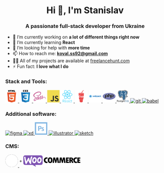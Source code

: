 <h1 align="center">Hi 👋, I'm Stanislav</h1>
<h3 align="center">A passionate full-stack developer from Ukraine</h3>

- 🔭 I’m currently working on **a lot of different things right now**
- 🌱 I’m currently learning **React**
- 🤔 I’m looking for help with **more time**
- 📫 How to reach me: **koval.ss92@gmail.com**
- 👨‍💻 All of my projects are available at [freelancehunt.com](https://freelancehunt.com/freelancer/Stanislav_dnp.html)
- ⚡ Fun fact: **I love what I do**

<h3 align="left">Stack and Tools:</h3>
<p align="left"> 
    <a href="https://www.w3.org/html/" title="html5" target="_blank" rel="noreferrer">
        <img src="https://raw.githubusercontent.com/devicons/devicon/master/icons/html5/html5-original-wordmark.svg"
                alt="html5" width="40" height="40" />
    </a>
    <a href="https://www.w3schools.com/css/" title="css3" target="_blank" rel="noreferrer">
        <img src="https://raw.githubusercontent.com/devicons/devicon/master/icons/css3/css3-original-wordmark.svg" alt="css3" width="40" height="40"/>
    </a>
    <a href="https://sass-lang.com" title="sass & scss" target="_blank" rel="noreferrer">
        <img src="https://raw.githubusercontent.com/devicons/devicon/master/icons/sass/sass-original.svg" alt="sass" width="40" height="40"/>
    </a>
    <a href="https://developer.mozilla.org/en-US/docs/Web/JavaScript" title="javascript" target="_blank" rel="noreferrer">
        <img src="https://raw.githubusercontent.com/devicons/devicon/master/icons/javascript/javascript-original.svg" alt="javascript" width="40" height="40"/>
    </a>
    <a href="https://reactjs.org/" title="react" target="_blank" rel="noreferrer">
        <img src="https://raw.githubusercontent.com/devicons/devicon/master/icons/react/react-original-wordmark.svg" alt="react" width="40" height="40"/>
    </a>
     <a href="https://gulpjs.com" title="gulp" target="_blank" rel="noreferrer">
        <img src="https://raw.githubusercontent.com/devicons/devicon/master/icons/gulp/gulp-plain.svg" alt="gulp" width="40" height="40"/>
    </a>
    <a href="https://webpack.js.org" title="webpack" target="_blank" rel="noreferrer">
        <img src="https://raw.githubusercontent.com/devicons/devicon/d00d0969292a6569d45b06d3f350f463a0107b0d/icons/webpack/webpack-original-wordmark.svg" alt="webpack" width="40" height="40"/>
    </a>
    <a href="https://www.php.net" title="php" target="_blank" rel="noreferrer">
        <img src="https://raw.githubusercontent.com/devicons/devicon/master/icons/php/php-original.svg" alt="php" width="40" height="40"/>
    </a>
    <a href="https://www.postgresql.org" title="postgresql & mysql" target="_blank" rel="noreferrer">
        <img src="https://raw.githubusercontent.com/devicons/devicon/master/icons/postgresql/postgresql-original-wordmark.svg" alt="postgresql" width="40" height="40"/>
    </a>
    <a href="https://git-scm.com/" title="git" target="_blank" rel="noreferrer">
        <img src="https://www.vectorlogo.zone/logos/git-scm/git-scm-icon.svg" alt="git" width="40" height="40"/>
    </a>
    <a href="https://babeljs.io/" title="babel js" target="_blank" rel="noreferrer">
       <img src="https://www.vectorlogo.zone/logos/babeljs/babeljs-icon.svg" alt="babel" width="40" height="40" />
    </a>
</p>
<h3 align="left">Additional software:</h3>
<p align="left"> 
    <a href="https://www.figma.com/" title="figma" target="_blank" rel="noreferrer">
        <img src="https://www.vectorlogo.zone/logos/figma/figma-icon.svg" alt="figma" width="40" height="40"/>
    </a>
    <a href="https://www.adobe.com/products/xd.html" title="adobe xd" target="_blank" rel="noreferrer">
        <img src="https://cdn.worldvectorlogo.com/logos/adobe-xd.svg" alt="xd" width="40" height="40"/>
    </a>
    <a href="https://www.photoshop.com/en" title="adobe photoshop" target="_blank" rel="noreferrer">
        <img src="https://raw.githubusercontent.com/devicons/devicon/master/icons/photoshop/photoshop-line.svg" alt="photoshop" width="40" height="40"/>
    </a>
    <a href="https://www.adobe.com/in/products/illustrator.html" title="adobe illustrator" target="_blank" rel="noreferrer">
        <img src="https://www.vectorlogo.zone/logos/adobe_illustrator/adobe_illustrator-icon.svg" alt="illustrator" width="40" height="40"/>
    </a>
    <a href="https://www.sketch.com/" title="sketchapp" target="_blank" rel="noreferrer">
        <img src="https://www.vectorlogo.zone/logos/sketchapp/sketchapp-icon.svg" alt="sketch" width="40" height="40"/>
    </a>
</p>
<h3 align="left">CMS:</h3>
<p align="left"> 
    <a href="https://wordpress.org/" title="wordpress" target="_blank" rel="noreferrer">
      <img src="./img/wp.svg" style="background-color:#22272e;border-radius:50%" alt="wordpress" width="40" height="40"/>
    </a>
    <span style="position:relative;top:-15px">+</span>
    <a href="https://woocommerce.com/" title="woocommerce" target="_blank" rel="noreferrer">
      <img src="./img/woo.svg" alt="woocommerce" width="180"/>
    </a>
</p>
